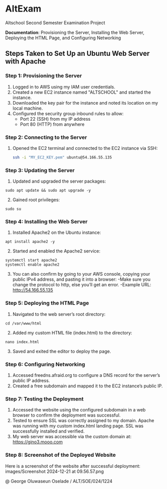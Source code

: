# AltExam

Altschool Second Semester Examination Project

**Documentation**: Provisioning the Server, Installing the Web Server, 
Deploying the HTML Page, and Configuring Networking

## Steps Taken to Set Up an Ubuntu Web Server with Apache

### Step 1: Provisioning the Server

1. Logged in to AWS using my IAM user credentials.
2. Created a new EC2 instance named "ALTSCHOOL" and started the instance.
3. Downloaded the key pair for the instance and noted its location on my 
local machine.
4. Configured the security group inbound rules to allow:
   - Port 22 (SSH) from my IP address
   - Port 80 (HTTP) from anywhere

### Step 2: Connecting to the Server

1. Opened the EC2 terminal and connected to the EC2 instance via SSH:
   ```bash
   ssh -i "MY_EC2_KEY.pem" ubuntu@54.166.55.135
   ```
   
### Step 3: Updating the Server
1. Updated and upgraded the server packages:
```
sudo apt update && sudo apt upgrade -y
```
2. Gained root privileges:
```
sudo su
```

### Step 4: Installing the Web Server
1. Installed Apache2 on the Ubuntu instance:
```
apt install apache2 -y
```
2. Started and enabled the Apache2 service:
```
systemctl start apache2
systemctl enable apache2
```
3. You can also confirm by going to your AWS console, copying your public IPv4 address, and pasting it into a browser:
-Make sure you change the protocol to http, else you’ll get an error.
-Example URL: http://54.166.55.135

### Step 5: Deploying the HTML Page
1. Navigated to the web server’s root directory:
```
cd /var/www/html
```
2. Added my custom HTML file (index.html) to the directory:
```
nano index.html
```
3. Saved and exited the editor to deploy the page.
   
### Step 6: Configuring Networking
1. Accessed freedns.afraid.org to configure a DNS record for the server’s public IP address.
2. Created a free subdomain and mapped it to the EC2 instance’s public IP.
   
### Step 7: Testing the Deployment
1. Accessed the website using the configured subdomain in a web browser to confirm the deployment was successful.
2. Tested to ensure SSL was correctly assigned to my domain. Apache was running with my custom index.html landing page. SSL was successfully installed and verified.
3. My web server was accessible via the custom domain at:
https://gino3.mooo.com

### Step 8: Screenshot of the Deployed Website
Here is a screenshot of the website after successful deployment:
images/Screenshot 2024-12-21 at 09.56.57.png

@ George Oluwaseun Oselade / ALT/SOE/024/1224  
   

